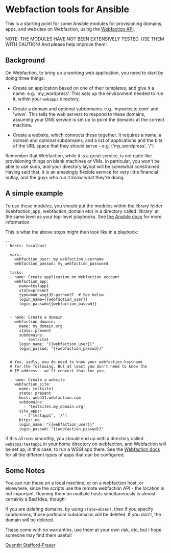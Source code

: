 # Webfaction tools for Ansible

This is a starting point for some Ansible modules for provisioning domains, apps, and websites on Webfaction, using the [Webfaction API](http://docs.webfaction.com/xmlrpc-api/).

NOTE: THE MODULES HAVE NOT BEEN EXTENSIVELY TESTED. USE THEM WITH CAUTION! And please help improve them!


## Background

On Webfaction, to bring up a working web application, you need to start by doing three things:

* Create an application based on one of their templates, and give it a name. e.g. 'my_wordpress'.  This sets up the environment needed to run it, within your `webapps` directory.

* Create a domain and optional subdomains. e.g. 'mywebsite.com' and 'www'.  This tells the web servers to respond to these domains, assuming your DNS service is set up to point the domains at the correct machine.

* Create a website, which connects these together. It requires a name, a domain and optional subdomains, and a list of applications and the bits of the URL space that they should serve - e.g. ('my_wordpress', '/')

Remember that Webfaction, while it is a great service, is not quite like provisioning things on blank machines or VMs.  In particular, you won't be able to use sudo, and your directory layout will be somewhat constrained.  Having said that, it is an amazingly flexible service for very little financial outlay, and the guys who run it know what they're doing.


## A simple example

To use these modules, you should put the modules within the library folder (webfaction_app, webfaction_domain etc) in a directory called 'library' at the same level as your top-level playbooks.  See [the Ansible docs](http://docs.ansible.com/developing_modules.html) for more information.

This is what the above steps might then look like in a playbook:

    ---
    - hosts: localhost

      vars:
        webfaction_user: my_webfaction_username
        webfaction_passwd: my_webfaction_password

      tasks:
      - name: Create application on Webfaction account
        webfaction_app: 
          name=testapp1
          state=present
          type=mod_wsgi35-python27  # See below
          login_name={{webfaction_user}}
          login_passwd={{webfaction_passwd}}


      - name: Create a domain
        webfaction_domain:
          name: my_domain.org
          state: present
          subdomains:
            - testsite1
          login_name: "{{webfaction_user}}"
          login_passwd: "{{webfaction_passwd}}"


      # Yes, sadly, you do need to know your webfaction hostname
      # for the following. But at least you don't need to know the
      # IP address - we'll convert that for you.

      - name: Create a website
        webfaction_site:
          name: testsite1
          state: present
          host: web431.webfaction.com 
          subdomains: 
            - 'testsite1.my_domain.org'
          site_apps:
            - ['testapp1', '/']
          https: no
          login_name: "{{webfaction_user}}"
          login_passwd: "{{webfaction_passwd}}"
    

If this all runs smoothly, you should end up with a directory called `webapps/testapp1` in your home directory on webfaction, and Webfaction will be set up, in this case, to run a WSGI app there.  See the [Webfaction docs](http://docs.webfaction.com/xmlrpc-api/apps.html#application-types) for all the different types of apps that can be configured.

## Some Notes

You can run these on a local machine, or on a webfaction host, or elsewhere, since the scripts use the remote webfaction API - the location is not important.  Running them on multiple hosts simultaneously is almost certainly a Bad Idea, though!

If you are *deleting* domains, by using `state=absent`, then if you specify subdomains, those particular subdomains will be deleted.  If you don't, the domain will be deleted.

These come with no warranties, use them at your own risk, etc, but I hope someone may find them useful!

[Quentin Stafford-Fraser](http://qandr.org/quentin)

